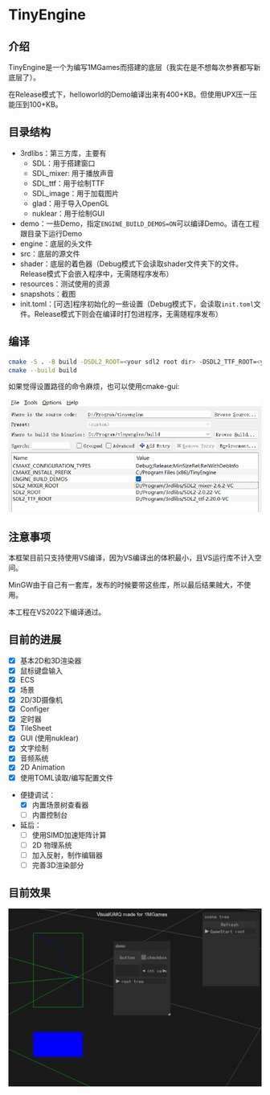 # TinyEngine

## 介绍

TinyEngine是一个为编写1MGames而搭建的底层（我实在是不想每次参赛都写新底层了）。

在Release模式下，helloworld的Demo编译出来有400+KB。但使用UPX压一压能压到100+KB。

## 目录结构

* 3rdlibs：第三方库，主要有
  * SDL：用于搭建窗口
  * SDL_mixer: 用于播放声音
  * SDL_ttf：用于绘制TTF
  * SDL_image：用于加载图片
  * glad：用于导入OpenGL
  * nuklear：用于绘制GUI
* demo：一些Demo，指定`ENGINE_BUILD_DEMOS=ON`可以编译Demo。请在工程跟目录下运行Demo
* engine：底层的头文件
* src：底层的源文件
* shader：底层的着色器（Debug模式下会读取shader文件夹下的文件。Release模式下会嵌入程序中，无需随程序发布）
* resources：测试使用的资源
* snapshots：截图
* init.toml：\[可选\]程序初始化的一些设置（Debug模式下，会读取`init.toml`文件。Release模式下则会在编译时打包进程序，无需随程序发布）

## 编译

```bash
cmake -S . -B build -DSDL2_ROOT=<your sdl2 root dir> -DSDL2_TTF_ROOT=<your sdl2_ttf root dir> -DSDL2_MIXER_ROOT=<your sdl2_mixer root dir>
cmake --build build
```

如果觉得设置路径的命令麻烦，也可以使用cmake-gui:

![cmake-gui](./snapshots/cmake-gui.png)

## 注意事项

本框架目前只支持使用VS编译，因为VS编译出的体积最小，且VS运行库不计入空间。

MinGW由于自己有一套库，发布的时候要带这些库，所以最后结果贼大，不使用。

本工程在VS2022下编译通过。

## 目前的进展

* [x] 基本2D和3D渲染器
* [x] 鼠标键盘输入
* [x] ECS
* [x] 场景
* [x] 2D/3D摄像机
* [x] Configer
* [x] 定时器
* [x] TileSheet
* [x] GUI (使用nuklear)
* [x] 文字绘制
* [x] 音频系统
* [x] 2D Animation
* [x] 使用TOML读取/编写配置文件

* 便捷调试：
  * [x] 内置场景树查看器
  * [ ] 内置控制台

* 延后：
  * [ ] 使用SIMD加速矩阵计算
  * [ ] 2D 物理系统
  * [ ] 加入反射，制作编辑器
  * [ ] 完善3D渲染部分

## 目前效果

![snapshots](./snapshots/snapshot.png)
